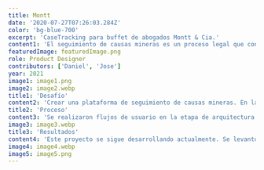```yaml
---
title: Montt
date: '2020-07-27T07:26:03.284Z'
color: 'bg-blue-700'
excerpt: 'CaseTracking para buffet de abogados Montt & Cia.'
content1: 'El seguimiento de causas mineras es un proceso legal que contempla muchas etapas. El cliente requería una plataforma que le permitiera dar seguimiento y documentar el proceso, con la finalidad de focalizar sus recursos de mejor manera.'
featuredImage: featuredImage.png
role: Product Designer
contributors: ['Daniel', 'Jose']
year: 2021
image1: image1.png
image2: image2.webp
title1: 'Desafío'
content2: 'Crear una plataforma de seguimiento de causas mineras. En la etapa temprana, el gran problema fue la brecha que tenía el equipo de desarrollo del conocimiento técnico y legal que todo el proceso contemplaba.'
title2: 'Proceso'
content3: 'Se realizaron flujos de usuario en la etapa de arquitectura de la información. Para la estructura y la disponibilidad del contenido se trabajaron algunos wireframes. Finalmente cree un sistema de diseño que permitió manejar la consistencia visual entre los distintos mockups.'
image3: image3.webp
title3: 'Resultados'
content4: 'Este proyecto se sigue desarrollando actualmente. Se levantó un sistema de diseño que permite escalar este proyecto según los nuevos requerimiento del cliente y tener la flexibilidad que requiere un producto como este.'
image4: image4.webp
image5: image5.png
---
```


